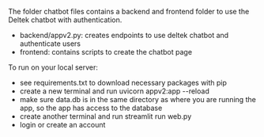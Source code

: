The folder chatbot files contains a backend and frontend folder to use the Deltek chatbot with authentication. 
 - backend/appv2.py: creates endpoints to use deltek chatbot and authenticate users
 - frontend: contains scripts to create the chatbot page



 To run on your local server: 
 - see requirements.txt to download necessary packages with pip
 - create a new terminal and run uvicorn appv2:app --reload
 - make sure data.db is in the same directory as where you are running the app, so the app has access to the     database
 - create another terminal and run streamlit run web.py
 - login or create an account
